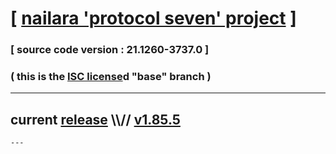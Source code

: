 
# [ [nailara 'protocol seven' project](http://nailara.network/) ]

### [ source code version : 21.1260-3737.0 ]

### ( this is the [ISC license](license)d "base" branch )
---
## current [release](https://github.com/taekiten/nailara/releases) \\\\// [v1.85.5](https://github.com/taekiten/nailara/releases/tag/v1.85.5)
    ---
